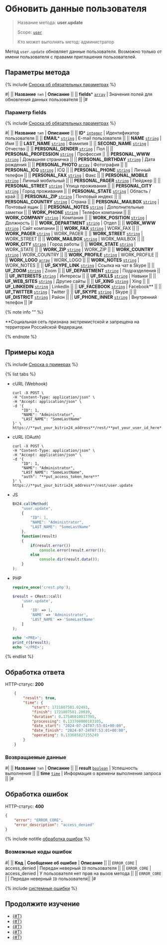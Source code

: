 # Обновить данные пользователя

> Название метода: **user.update**
>
> Scope: [`user`](../scopes/permissions.md)
>
> Кто может выполнять метод: администратор

Метод `user.update` обновляет данные пользователя. Возможно только от имени пользователя с правами приглашения пользователей.

## Параметры метода

{% include [Сноска об обязательных параметрах](../../_includes/required.md) %}

#|
|| **Название**
`тип` | **Описание** ||
|| **fields***
[`array`](../data-types.md) | Значения полей для обновления данных пользователя ||
|#

### Параметр fields

{% include [Сноска об обязательных параметрах](../../_includes/required.md) %}

#|
|| **Название**
`тип` | **Описание** ||
|| **ID***
[`integer`](../data-types.md) | Идентификатор пользователя ||
|| **EMAIL***
[`string`](../data-types.md) | E-mail пользователя ||
|| **NAME**
[`string`](../data-types.md) | Имя ||
|| **LAST_NAME**
[`string`](../data-types.md) | Фамилия ||
|| **SECOND_NAME**
[`string`](../data-types.md) | Отчество ||
|| **PERSONAL_GENDER**
[`string`](../data-types.md) | Пол ||
|| **PERSONAL_PROFESSION**
[`string`](../data-types.md) | Профессия ||
|| **PERSONAL_WWW**
[`string`](../data-types.md) | Домашняя страничка ||
|| **PERSONAL_BIRTHDAY**
[`string`](../data-types.md) | Дата рождения ||
|| **PERSONAL_PHOTO**
[`array`](../data-types.md) | Фотография ||
|| **PERSONAL_ICQ**
[`string`](../data-types.md) | ICQ ||
|| **PERSONAL_PHONE**
[`string`](../data-types.md) | Личный телефон ||
|| **PERSONAL_FAX**
[`string`](../data-types.md) | Факс ||
|| **PERSONAL_MOBILE**
[`string`](../data-types.md) | Личный мобильный ||
|| **PERSONAL_PAGER**
[`string`](../data-types.md) | Пейджер ||
|| **PERSONAL_STREET**
[`string`](../data-types.md) | Улица проживания ||
|| **PERSONAL_CITY**
[`string`](../data-types.md) | Город проживания ||
|| **PERSONAL_STATE**
[`string`](../data-types.md) | Область / край ||
|| **PERSONAL_ZIP**
[`string`](../data-types.md) | Почтовый индекс ||
|| **PERSONAL_COUNTRY**
[`string`](../data-types.md) | Страна ||
|| **PERSONAL_MAILBOX**
[`string`](../data-types.md) | Почтовый ящик ||
|| **PERSONAL_NOTES**
[`string`](../data-types.md) | Дополнительные заметки ||
|| **WORK_PHONE**
[`string`](../data-types.md) | Телефон компании ||
|| **WORK_COMPANY**
[`string`](../data-types.md) | Компания ||
|| **WORK_POSITION**
[`string`](../data-types.md) | Должность ||
|| **WORK_DEPARTMENT**
[`string`](../data-types.md) | Отдел ||
|| **WORK_WWW**
[`string`](../data-types.md) | Сайт компании ||
|| **WORK_FAX**
[`string`](../data-types.md) | WORK_FAX ||
|| **WORK_PAGER**
[`string`](../data-types.md) | WORK_PAGER ||
|| **WORK_STREET**
[`string`](../data-types.md) | WORK_STREET ||
|| **WORK_MAILBOX**
[`string`](../data-types.md) | WORK_MAILBOX ||
|| **WORK_CITY**
[`string`](../data-types.md) | Город работы ||
|| **WORK_STATE**
[`string`](../data-types.md) | WORK_STATE ||
|| **WORK_ZIP**
[`string`](../data-types.md) | WORK_ZIP ||
|| **WORK_COUNTRY**
[`string`](../data-types.md) | WORK_COUNTRY ||
|| **WORK_PROFILE**
[`string`](../data-types.md) | WORK_PROFILE ||
|| **WORK_LOGO**
[`array`](../data-types.md) | WORK_LOGO ||
|| **WORK_NOTES**
[`string`](../data-types.md) | WORK_NOTES ||
|| **UF_SKYPE_LINK**
[`string`](../data-types.md) | Ссылка на чат в Skype ||
|| **UF_ZOOM**
[`string`](../data-types.md) | Zoom ||
|| **UF_DEPARTMENT**
[`string`](../data-types.md) | Подразделения ||
|| **UF_INTERESTS**
[`string`](../data-types.md) | Интересы ||
|| **UF_SKILLS**
[`string`](../data-types.md) | Навыки ||
|| **UF_WEB_SITES**
[`string`](../data-types.md) | Другие сайты ||
|| **UF_XING**
[`string`](../data-types.md) | Xing ||
|| **UF_LINKEDIN**
[`string`](../data-types.md) | LinkedIn ||
|| **UF_FACEBOOK**
[`string`](../data-types.md) | Facebook** ||
|| **UF_TWITTER**
[`string`](../data-types.md) | Twitter ||
|| **UF_SKYPE**
[`string`](../data-types.md) | Skype ||
|| **UF_DISTRICT**
[`string`](../data-types.md) | Район ||
|| **UF_PHONE_INNER**
[`string`](../data-types.md) | Внутренний телефон ||
|#

{% note info "" %}

**Социальная сеть признана экстремистской и запрещена на территории Российской Федерации.

{% endnote %}

## Примеры кода

{% include [Сноска о примерах](../../_includes/examples.md) %}

{% list tabs %}

- cURL (Webhook)

    ```curl
    curl -X POST \
    -H "Content-Type: application/json" \
    -H "Accept: application/json" \
    -d '{
        "ID": 1,
        "NAME": "Administrator",
        "LAST_NAME": "SomeLastName"
    }' \
    https://**put_your_bitrix24_address**/rest/**put_your_user_id_here**/**put_your_webbhook_here**/user.update
    ```

- cURL (OAuth)

    ```curl
    curl -X POST \
    -H "Content-Type: application/json" \
    -H "Accept: application/json" \
    -d '{
        "ID": 1,
        "NAME": "Administrator",
        "LAST_NAME": "SomeLastName",
        "auth": "**put_access_token_here**"
    }' \
    https://**put_your_bitrix24_address**/rest/user.update
    ```

- JS

    ```js
    BX24.callMethod(
        "user.update",
        {
            "ID": 1,
            "NAME": "Administrator",
            "LAST_NAME": "SomeLastName"
        },
        function(result)
        {
            if(result.error())
                console.error(result.error());
            else
                console.dir(result.data());
        }
    );
    ```

- PHP

    ```php
    require_once('crest.php');

    $result = CRest::call(
        'user.update',
        [
            'ID' => 1,
            'NAME' => 'Administrator',
            'LAST_NAME' => 'SomeLastName'
        ]
    );

    echo '<PRE>';
    print_r($result);
    echo '</PRE>';
    ```

{% endlist %}

## Обработка ответа

HTTP-статус: **200**

```json
    {
        "result": true,
        "time": {
            "start": 1721807581.02493,
            "finish": 1721807581.20039,
            "duration": 0.17546010017395,
            "processing": 0.133708000183105,
            "date_start": "2024-07-24T07:53:01+00:00",
            "date_finish": "2024-07-24T07:53:01+00:00",
            "operating": 0.133685827255249
        }
    }
```

### Возвращаемые данные

#|
|| **Название**
`тип` | **Описание** ||
|| **result**
[`boolean`](../data-types.md) | Успешность выполнения ||
|| **time**
[`time`](../data-types.md) | Информация о времени выполнения запроса ||
|#

## Обработка ошибок

HTTP-статус: **400**

```json
{
    "error": "ERROR_CORE",
    "error_description": "access_denied"
}
```

{% include notitle [обработка ошибок](../../_includes/error-info.md) %}

### Возможные коды ошибок

#|
|| **Код** | **Cообщение об ошибке** | **Описание** ||
|| `ERROR_CORE` | access_denied | Передан неверный `ID` пользователя ||
|| `ERROR_CORE` | access_denied | У пользователя нет прав на вызов метода ||
|| `ERROR_CORE` |  | Передан неверный `ID` пользователя||
|#

{% include [системные ошибки](../../_includes/system-errors.md) %}

## Продолжите изучение 

- [{#T}](./user-add.md)
- [{#T}](./user-get.md)
- [{#T}](./user-current.md)
- [{#T}](./user-search.md)
- [{#T}](./user-fields.md)
